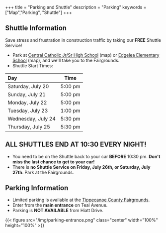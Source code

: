 +++
title = "Parking and Shuttle"
description = "Parking"
keywords = ["Map","Parking", "Shuttle"]
+++

## Shuttle Information

Save stress and frustration in construction traffic by taking our **FREE** Shuttle Service!

- Park at [Central Catholic Jr/Sr High School](https://www.google.com/maps/place/Central+Catholic+Jr%2FSr+High+School/@40.392785,-86.8891955,17z/data=!3m1!4b1!4m5!3m4!1s0x88131d75b5311a6d:0x6e65ae20cd891e48!8m2!3d40.3927809!4d-86.8870068) (map) or [Edgelea Elementary School](https://www.google.com/maps/place/Edgelea+Elementary+School/@40.3924436,-86.8818606,16.25z/data=!4m5!3m4!1s0x88131da738d0cabb:0xd44c60d493145bb3!8m2!3d40.3872845!4d-86.8782717) (map), and we'll take you to the Fairgrounds.
- Shuttle Start Times:

|Day|Time|
|:--|:--:|
|Saturday, July 20  |5:00 pm|
|Sunday, July 21    |5:00 pm|
|Monday, July 22    |5:00 pm|
|Tuesday, July 23   |1:00 pm|
|Wednesday, July 24 |5:30 pm|
|Thursday, July 25  |5:30 pm|

## ALL SHUTTLES END AT 10:30 EVERY NIGHT!

- You need to be on the Shuttle back to your car **BEFORE** 10:30 pm. **Don't miss the last chance to get to your car!**
- There is **no Shuttle Service on Friday, July 26th, or Saturday, July 27th**. Park at the Fairgrounds.

## Parking Information

- Limited parking is available at the [Tippecanoe County Fairgrounds](/location).
- Enter from the **main entrance** on Teal Avenue.
- Parking is **NOT AVAILABLE** from Hiatt Drive.

{{< figure src="/img/parking-entrance.png" class="center" width="100%" height="100%" >}}
